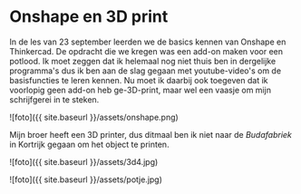# Onshape en 3D print

In de les van 23 september leerden we de basics kennen van Onshape en Thinkercad. De opdracht die we kregen was een add-on maken voor een potlood. Ik moet zeggen dat ik helemaal nog niet thuis ben in dergelijke programma's dus ik ben aan de slag gegaan met youtube-video's om de basisfuncties te leren kennen. Nu moet ik daarbij ook toegeven dat ik voorlopig geen add-on heb ge-3D-print, maar wel een vaasje om mijn schrijfgerei in te steken. 

![foto]({{ site.baseurl }}/assets/onshape.png)

Mijn broer heeft een 3D printer, dus ditmaal ben ik niet naar de *Budafabriek* in Kortrijk gegaan om het object te printen. 

![foto]({{ site.baseurl }}/assets/3d4.jpg)

![foto]({{ site.baseurl }}/assets/potje.jpg)




